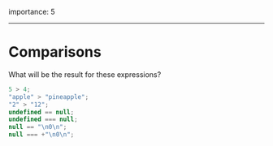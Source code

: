 importance: 5

---

# Comparisons

What will be the result for these expressions?

```js no-beautify
5 > 4;
"apple" > "pineapple";
"2" > "12";
undefined == null;
undefined === null;
null == "\n0\n";
null === +"\n0\n";
```
